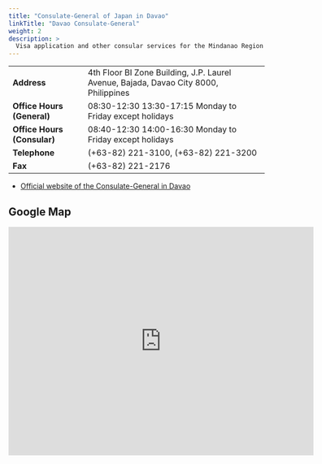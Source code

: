 ```yaml
---
title: "Consulate-General of Japan in Davao"
linkTitle: "Davao Consulate-General"
weight: 2
description: >
  Visa application and other consular services for the Mindanao Region
---
```


<table>
<tbody>

<tr>
<td><strong>Address</strong></td>
<td>4th Floor BI Zone Building, J.P. Laurel Avenue, Bajada, Davao City 8000, Philippines</td>
</tr>

<tr>
<td><strong>Office Hours (General)</strong></td>
<td>08:30-12:30 13:30-17:15 Monday to Friday except holidays</td>
</tr>

<tr>
<td><strong>Office Hours (Consular)</strong></td>
<td>08:40-12:30 14:00-16:30 Monday to Friday except holidays</td>
</tr>

<tr>
<td><strong>Telephone</strong></td>
<td>(+63-82) 221-3100, (+63-82) 221-3200</td>
</tr>

<tr>
<td><strong>Fax</strong></td>
<td>(+63-82) 221-2176</td>
</tr>

</tbody>
</table>

* [Official website of the Consulate-General in Davao](https://www.davao.ph.emb-japan.go.jp/itprtop_en/index.html)


## Google Map

<iframe src="https://www.google.com/maps/embed?pb=!1m18!1m12!1m3!1d3959.327907072647!2d125.60757746511881!3d7.087934394881138!2m3!1f0!2f0!3f0!3m2!1i1024!2i768!4f13.1!3m3!1m2!1s0x0%3A0xde57156f2bec2c5f!2sConsular%20Office%20of%20Japan%20in%20Davao!5e0!3m2!1sen!2sjp!4v1601680994699!5m2!1sen!2sjp" width="600" height="450" frameborder="0" style="border:0;" allowfullscreen="" aria-hidden="false" tabindex="0"></iframe>